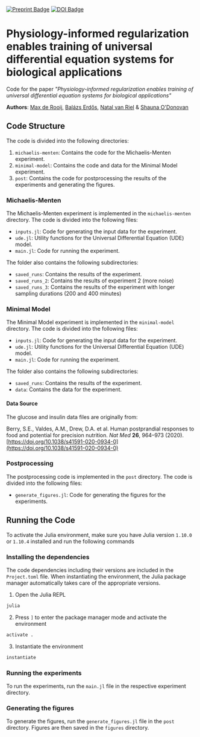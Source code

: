 <a href="https://www.biorxiv.org/content/10.1101/2024.05.28.596164v1"> <img alt="Preprint Badge" src="https://img.shields.io/badge/bioR%CF%87iv-10.1101%2F2024.05.28.596164-red"></a> <a href="https://doi.org/10.5281/zenodo.11402366"><img alt="DOI Badge" src="https://zenodo.org/badge/DOI/10.5281/zenodo.11402366.svg"></a>


# Physiology-informed regularization enables training of universal differential equation systems for biological applications
Code for the paper _"Physiology-informed regularization enables training of universal differential equation systems for biological applications"_

**Authors**: <u>[Max de Rooij](https://orcid.org/0009-0006-1298-7385),</u> [Balázs Erdős](https://orcid.org/0000-0001-8643-4915), [Natal van Riel](https://orcid.org/0000-0001-9375-4730) & [Shauna O'Donovan](https://orcid.org/0000-0003-2253-4903)


## Code Structure
The code is divided into the following directories:
1. `michaelis-menten`: Contains the code for the Michaelis-Menten experiment.
2. `minimal-model`: Contains the code and data for the Minimal Model experiment.
3. `post`: Contains the code for postprocessing the results of the experiments and generating the figures.

### Michaelis-Menten
The Michaelis-Menten experiment is implemented in the `michaelis-menten` directory. The code is divided into the following files:
- `inputs.jl`: Code for generating the input data for the experiment.
- `ude.jl`: Utility functions for the Universal Differential Equation (UDE) model.
- `main.jl`: Code for running the experiment.

The folder also contains the following subdirectories:
- `saved_runs`: Contains the results of the experiment.
- `saved_runs_2`: Contains the results of experiment 2 (more noise)
- `saved_runs_3`: Contains the results of the experiment with longer sampling durations (200 and 400 minutes)

### Minimal Model
The Minimal Model experiment is implemented in the `minimal-model` directory. The code is divided into the following files:
- `inputs.jl`: Code for generating the input data for the experiment.
- `ude.jl`: Utility functions for the Universal Differential Equation (UDE) model.
- `main.jl`: Code for running the experiment.

The folder also contains the following subdirectories:
- `saved_runs`: Contains the results of the experiment.
- `data`: Contains the data for the experiment.

#### Data Source
The glucose and insulin data files are originally from:

Berry, S.E., Valdes, A.M., Drew, D.A. et al. Human postprandial responses to food and potential for precision nutrition. _Nat Med_ **26**, 964–973 (2020). [https://doi.org/10.1038/s41591-020-0934-0](https://doi.org/10.1038/s41591-020-0934-0)

### Postprocessing
The postprocessing code is implemented in the `post` directory. The code is divided into the following files:
- `generate_figures.jl`: Code for generating the figures for the experiments.


## Running the Code
To activate the Julia environment, make sure you have Julia version `1.10.0` or `1.10.4` installed and run the following commands

### Installing the dependencies
The code dependencies including their versions are included in the `Project.toml` file. When instantiating the environment, the Julia package manager automatically takes care of the appropriate versions. 

1. Open the Julia REPL
```bash
julia
```

2. Press `]` to enter the package manager mode and activate the environment
```julia
activate .
```

3. Instantiate the environment
```julia
instantiate
```

### Running the experiments
To run the experiments, run the `main.jl` file in the respective experiment directory.

### Generating the figures
To generate the figures, run the `generate_figures.jl` file in the `post` directory. Figures are then saved in the `figures` directory.
